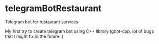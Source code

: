 # telegramBotRestaurant
Telegram bot for restaurant services

My first try to create telegram bot using C++ library tgbot-cpp, lot of bugs that I might fix in the future :)
